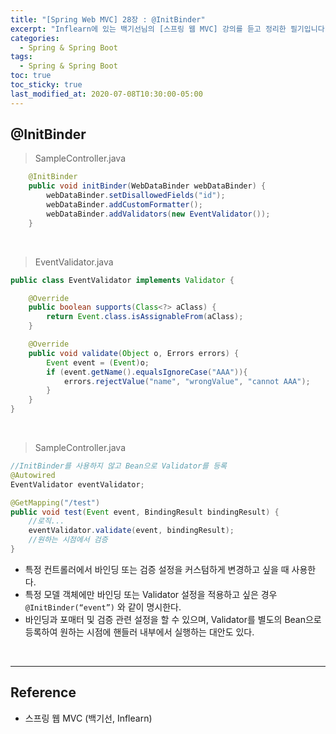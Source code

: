 ```yaml
---
title: "[Spring Web MVC] 28장 : @InitBinder"
excerpt: "Inflearn에 있는 백기선님의 [스프링 웹 MVC] 강의를 듣고 정리한 필기입니다."
categories:
  - Spring & Spring Boot
tags:
  - Spring & Spring Boot
toc: true
toc_sticky: true
last_modified_at: 2020-07-08T10:30:00-05:00
---
```


## @InitBinder

> SampleController.java

```java
    @InitBinder
    public void initBinder(WebDataBinder webDataBinder) {
        webDataBinder.setDisallowedFields("id");
        webDataBinder.addCustomFormatter();
        webDataBinder.addValidators(new EventValidator());
    }
```

<br>

> EventValidator.java

```java
public class EventValidator implements Validator {

    @Override
    public boolean supports(Class<?> aClass) {
        return Event.class.isAssignableFrom(aClass);
    }

    @Override
    public void validate(Object o, Errors errors) {
        Event event = (Event)o;
        if (event.getName().equalsIgnoreCase("AAA")){
            errors.rejectValue("name", "wrongValue", "cannot AAA");
        }
    }
}
```

<br>

> SampleController.java

```java
//InitBinder를 사용하지 않고 Bean으로 Validator를 등록
@Autowired
EventValidator eventValidator;

@GetMapping("/test")
public void test(Event event, BindingResult bindingResult) {
    //로직...
    eventValidator.validate(event, bindingResult);
    //원하는 시점에서 검증
}
```

* 특정 컨트롤러에서 바인딩 또는 검증 설정을 커스텀하게 변경하고 싶을 때 사용한다.
* 특정 모델 객체에만 바인딩 또는 Validator 설정을 적용하고 싶은 경우 `@InitBinder(“event”)` 와 같이 명시한다.
* 바인딩과 포매터 및 검증 관련 설정을 할 수 있으며, Validator를 별도의 Bean으로 등록하여 원하는 시점에 핸들러 내부에서 실행하는 대안도 있다.

<br>

---

## Reference

*	스프링 웹 MVC (백기선, Inflearn)
